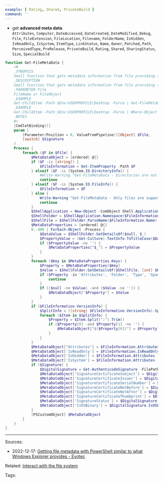 ```yaml
---
example: [ Rating, Shared, PrivateBuild ]
command: ''
---
```


- get **advanced meta data**    
  ` Attributes `, ` Computer `, ` DateAccessed `, ` DateCreated `, ` DateModified `, ` Debug `, ` File `, ` FileExtension `, ` FileLocation `, ` Filename `, ` FolderName `, ` IsHidden `, ` IsReadOnly `, ` IsSystem `, ` ItemType `, ` LinkStatus `, ` Name `, ` Owner `, ` Patched `, ` Path `, ` PerceivedType `, ` PreRelease `, ` PrivateBuild `, ` Rating `, ` Shared `, ` SharingStatus `, ` Size `, ` SpecialBuild `

```powershell
function Get-FileMetaData {
    <#
    .SYNOPSIS
    Small function that gets metadata information from file providing similar output to what Explorer shows when viewing file
    .DESCRIPTION
    Small function that gets metadata information from file providing similar output to what Explorer shows when viewing file
    .PARAMETER File
    FileName or FileObject
    .EXAMPLE
    Get-ChildItem -Path $Env:USERPROFILE\Desktop -Force | Get-FileMetaData | Out-HtmlView -ScrollX -Filtering -AllProperties
    .EXAMPLE
    Get-ChildItem -Path $Env:USERPROFILE\Desktop -Force | Where-Object { $_.Attributes -like '*Hidden*' } | Get-FileMetaData | Out-HtmlView -ScrollX -Filtering -AllProperties
    .NOTES
    #>
    [CmdletBinding()]
    param (
        [Parameter(Position = 0, ValueFromPipeline)][Object] $File,
        [switch] $Signature
    )
    Process {
        foreach ($F in $File) {
            $MetaDataObject = [ordered] @{}
            if ($F -is [string]) {
                $FileInformation = Get-ItemProperty -Path $F
            } elseif ($F -is [System.IO.DirectoryInfo]) {
                #Write-Warning "Get-FileMetaData - Directories are not supported. Skipping $F."
                continue
            } elseif ($F -is [System.IO.FileInfo]) {
                $FileInformation = $F
            } else {
                Write-Warning "Get-FileMetaData - Only files are supported. Skipping $F."
                continue
            }
            $ShellApplication = New-Object -ComObject Shell.Application
            $ShellFolder = $ShellApplication.Namespace($FileInformation.Directory.FullName)
            $ShellFile = $ShellFolder.ParseName($FileInformation.Name)
            $MetaDataProperties = [ordered] @{}
            0..400 | ForEach-Object -Process {
                $DataValue = $ShellFolder.GetDetailsOf($null, $_)
                $PropertyValue = (Get-Culture).TextInfo.ToTitleCase($DataValue.Trim()).Replace(' ', '')
                if ($PropertyValue -ne '') {
                    $MetaDataProperties["$_"] = $PropertyValue
                }
            }
            foreach ($Key in $MetaDataProperties.Keys) {
                $Property = $MetaDataProperties[$Key]
                $Value = $ShellFolder.GetDetailsOf($ShellFile, [int] $Key)
                if ($Property -in 'Attributes', 'Folder', 'Type', 'SpaceFree', 'TotalSize', 'SpaceUsed') {
                    continue
                }
                If (($null -ne $Value) -and ($Value -ne '')) {
                    $MetaDataObject["$Property"] = $Value
                }
            }
            if ($FileInformation.VersionInfo) {
                $SplitInfo = ([string] $FileInformation.VersionInfo).Split([char]13)
                foreach ($Item in $SplitInfo) {
                    $Property = $Item.Split(":").Trim()
                    if ($Property[0] -and $Property[1] -ne '') {
                        $MetaDataObject["$($Property[0])"] = $Property[1]
                    }
                }
            }
            $MetaDataObject["Attributes"] = $FileInformation.Attributes
            $MetaDataObject['IsReadOnly'] = $FileInformation.IsReadOnly
            $MetaDataObject['IsHidden'] = $FileInformation.Attributes -like '*Hidden*'
            $MetaDataObject['IsSystem'] = $FileInformation.Attributes -like '*System*'
            if ($Signature) {
                $DigitalSignature = Get-AuthenticodeSignature -FilePath $FileInformation.Fullname
                $MetaDataObject['SignatureCertificateSubject'] = $DigitalSignature.SignerCertificate.Subject
                $MetaDataObject['SignatureCertificateIssuer'] = $DigitalSignature.SignerCertificate.Issuer
                $MetaDataObject['SignatureCertificateSerialNumber'] = $DigitalSignature.SignerCertificate.SerialNumber
                $MetaDataObject['SignatureCertificateNotBefore'] = $DigitalSignature.SignerCertificate.NotBefore
                $MetaDataObject['SignatureCertificateNotAfter'] = $DigitalSignature.SignerCertificate.NotAfter
                $MetaDataObject['SignatureCertificateThumbprint'] = $DigitalSignature.SignerCertificate.Thumbprint
                $MetaDataObject['SignatureStatus'] = $DigitalSignature.Status
                $MetaDataObject['IsOSBinary'] = $DigitalSignature.IsOSBinary
            }
            [PSCustomObject] $MetaDataObject
        }
    }
}
```


---

Sources:
- 2022-12-17: [Getting file metadata with PowerShell similar to what Windows Explorer provides - Evotec](https://evotec.xyz/getting-file-metadata-with-powershell-similar-to-what-windows-explorer-provides/)

Related:
[Interact with the file system](filesystem/Interact%20with%20the%20file%20system.md)

Tags:

